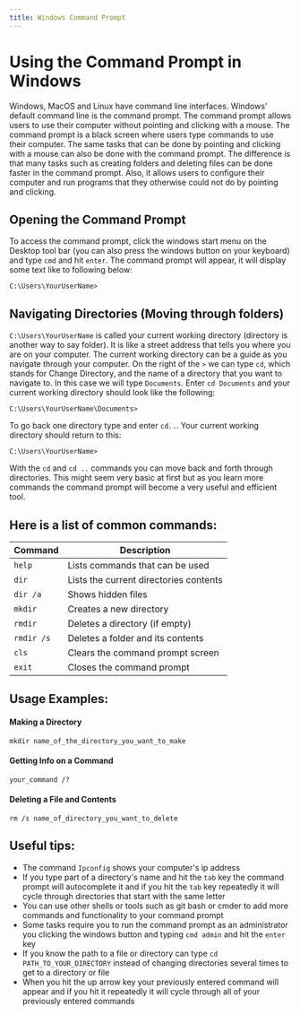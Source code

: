 ```yaml
---
title: Windows Command Prompt
---
```

# Using the Command Prompt in Windows
Windows, MacOS and Linux have command line interfaces. Windows' default command line is the command prompt. The command prompt allows users to use their computer without pointing and clicking with a mouse. The command prompt is a black screen where users type commands to use their computer. The same tasks that can be done by pointing and clicking with a mouse can also be done with the command prompt. The difference is that many tasks such as creating folders and deleting files can be done faster in the command prompt. Also, it allows users to configure their computer and run programs that they otherwise could not do by pointing and clicking.

## Opening the Command Prompt 
To access the command prompt, click the windows start menu on the Desktop tool bar (you can also press the windows button on your keyboard) and type `cmd` and hit `enter`. The command prompt will appear, it will display some text like to following below:
``` 
C:\Users\YourUserName>
```
## Navigating Directories (Moving through folders)
`C:\Users\YourUserName` is called your current working directory (directory is another way to say folder). It is like a street address that tells you where you are on your computer. The current working directory can be a guide as you navigate through your computer. On the right of the `>` we can type `cd`, which stands for Change Directory, and the name of a directory that you want to navigate to. In this case we will type `Documents`. Enter `cd Documents` and your current working directory should look like the following:
```
C:\Users\YourUserName\Documents>
```
To go back one directory type and enter `cd..`. Your current working directory should return to this:
```
C:\Users\YourUserName>
```
With the `cd` and `cd ..` commands you can move back and forth through directories. This might seem very basic at first but as you learn more commands the command prompt will become a very useful and efficient tool.

## Here is a list of common commands:
| Command | Description  |
|---------|--------------|
|`help`   |Lists commands that can be used|
|  `dir`  |Lists the current directories contents|
|`dir /a` |Shows hidden files|
| `mkdir` |Creates a new directory|
| `rmdir` |Deletes a directory (if empty)|
| `rmdir /s`|Deletes a folder and its contents
| `cls`  |Clears the command prompt screen
| `exit`|Closes the command prompt
 
## Usage Examples:
#### Making a Directory
```
mkdir name_of_the_directory_you_want_to_make
```
#### Getting Info on a Command
```
your_command /?
```
#### Deleting a File and Contents
```
rm /s name_of_directory_you_want_to_delete
```

## Useful tips:
-	The command `Ipconfig` shows your computer's ip address 
-	If you type part of a directory's name and hit the `tab` key the command prompt will autocomplete it and if you hit the `tab` key repeatedly it will cycle through directories that start with the same letter 
-	You can use other shells or tools such as git bash or cmder to add more commands and functionality to your command prompt 
- Some tasks require you to run the command prompt as an administrator you clicking the windows button and typing `cmd admin` and hit the `enter` key
- If you know the path to a file or directory can type `cd PATH_TO_YOUR_DIRECTORY` instead of changing directories several times to get to a directory or file 
- When you hit the up arrow key your previously entered command will appear and if you hit it repeatedly it will cycle through all of your previously entered commands 